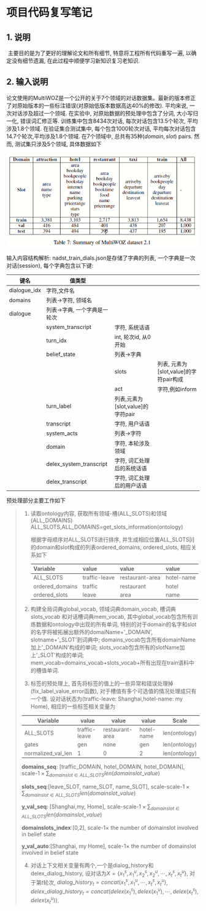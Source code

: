 # 项目代码复写笔记

## 1. 说明

​	主要目的是为了更好的理解论文和所有细节, 特意将工程所有代码重写一遍, 以确定没有细节遗漏, 在此过程中顺便学习新知识复习老知识.

## 2. 输入说明

​	论文使用的MultiWOZ是一个公开的关于7个领域的对话数据集。最新的版本修正了对原始版本的一些标注错误(对原始低版本数据高达40%的修改). 平均来说, 一次对话涉及超过一个领域. 在实验中, 对原始数据的预处理中包含了分词, 大小写归一化, 错误词汇修正等. 训练集中包含8434次对话, 每次对话包含13.5个轮次, 平均涉及1.8个领域. 在验证集合测试集中, 每个包含1000轮次对话,  平均每次对话包含14.7个轮次,平均涉及1.8个领域.  在7个领域中, 总共有35种$(domain,slot)$ pairs. 然而, 测试集只涉及5个领域, 具体数据如下

![image-20200505115716345](img/image-20200505115716345.png)

输入内容结构解析: nadst_train_dials.json是存储了字典的列表, 一个字典是一次对话(session), 每个字典包含以下键:

| 键名         | 值类型                       |                                   |                                        |
| ------------ | ---------------------------- | --------------------------------- | -------------------------------------- |
| dialogue_idx | 字符,文件名                  |                                   |                                        |
| domains      | 列表->字符, 领域名           |                                   |                                        |
| dialogue     | 列表->字典, 一个字典是一轮次 |                                   |                                        |
|              | system_transcript            | 字符, 系统话语                    |                                        |
|              | turn_idx                     | int, 轮次id, 从0开始              |                                        |
|              | belief_state                 | 列表->字典                        |                                        |
|              |                              | slots                             | 列表, 元素为[slot,value]的字符pair构成 |
|              |                              | act                               | 字符,例如inform                        |
|              | turn_label                   | 列表,元素为[slot,value]的字符pair |                                        |
|              | transcript                   | 字符, 用户话语                    |                                        |
|              | system_acts                  | 列表->字符                        |                                        |
|              | domain                       | 字符, 本轮涉及领域                |                                        |
|              | delex_system_transcript      | 字符, 词汇处理后的系统话语        |                                        |
|              | delex_transcript             | 字符, 词汇处理后的用户话语        |                                        |

预处理部分主要工作如下

> 1. 读取ontology内容, 获取所有领域-槽(ALL_SLOTS)和领域(ALL_DOMAINS)
>    ALL_SLOTS,ALL_DOMAINS=get_slots_information(ontology)
>
>    根据字母顺序对ALL_SLOTS进行排序, 并生成相应位置ALL_SLOTS[i]的domain和slot构成的列表ordered_domains, ordered_slots, 相应关系如下
>
>    | Variable        | value         | value           | value      |
>    | --------------- | ------------- | --------------- | ---------- |
>    | ALL_SLOTS       | traffic-leave | restaurant-area | hotel-name |
>    | ordered_domains | traffic       | restaurant      | hotel      |
>    | ordered_slots   | leave         | area            | name       |
>
> 2. 构建全局词典global_vocab, 领域词典domain_vocab, 槽词典slots_vocab 和对话槽词典mem_vocab, 其中global_vocab包含所有训练数据和ontology中出现的所有单词, 特别的对于domain的名字和slot的名字将被拓展出额外的domaiName+'\_DOMAIN', slotname+'\_SLOT'到词典中; domains_vocab包含所有domainName加上'\_DOMAIN'构成的单词; slots_vocab包含所有的slotName加上'\_SLOT'构成的单词; mem_vocab=domains_vocab+slots_vocab+所有出现在train语料中的槽值单词.
>
> 3. 标签的预处理上, 首先将标签的值上的一些异常和错误处理掉(fix_label_value_error函数), 对于槽值有多个可选值的情况处理成只有一个值. 设对话状态为(traffic-leave: Shanghai,hotel-name: my Home), 相应的一些标签相关变量为
>
> | Variable           | value                   | value           | value      | Scale |
> | ------------------ | ----------------------- | --------------- | ---------- | ---------- |
> | ALL_SLOTS          | traffic-leave           | restaurant-area | hotel-name | len(ontology) |
> | gates              | gen                     | none            | gen        | len(ontology) |
> | normalized_val_len | 1                       | 0               | 2          | len(ontology) |
>
> **domains_seq**: [traffic_DOMAIN, hotel_DOMAIN, hotel_DOMAIN], scale-$1\times\sum_{domainslot \in ALL\_SLOTS}len(domainslot\_value)$
>
> **slots_seq**:[leave_SLOT, name_SLOT, name_SLOT], scale-scale-$1\times\sum_{domainslot \in ALL\_SLOTS}len(domainslot\_value)$
>
> **y_val_seq**: [Shanghai,my, Home], scale-scale-$1\times\sum_{domainslot \in ALL\_SLOTS}len(domainslot\_value)$
>
> **domainslots_index**:[0,2], scale-$1\times$ the number of domainslot involved in belief state
>
> **y_val_auto**:[Shanghai, my Home], scale-$1\times$ the number of domainslot involved in belief state
>
> 4. 对话上下文相关变量有两个,一个是dialog_history和delex_dialog_history, 设对话为$X=\{x_1^s,x_1^u,x_2^s,x_2^u,\cdots, x_t^s,x_t^u\}$, 对于第$t$轮次, $dialog\_history_t=concat(x_1^s,x_1^u,\cdots,x_t^s,x_t^u)$, $delex\_dialog\_history_t=concat(delex(x_1^s),delex(x_1^u),\cdots,delex(x_t^s),delex(x_t^u))$.